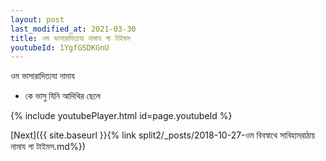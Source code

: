 ```yaml
---
layout: post
last_modified_at: 2021-03-30
title: ওম ভাসারাদিত্যযা নামায গা টাইমস
youtubeId: 1YgfGSDKGnU
---
```

 
 
 ওম ভাসারাদিত্যযা নামায  
 
 -  কে ভাসু যিনি আদিথির ছেলে 
 
  
 
  
 
 
 
 
 
 


{% include youtubePlayer.html id=page.youtubeId %}
 
[Next]({{ site.baseurl }}{% link  split2/_posts/2018-10-27-ওম বিবস্বাথে সাবিহামরাঠায় নামায গা টাইমস.md%})
 
